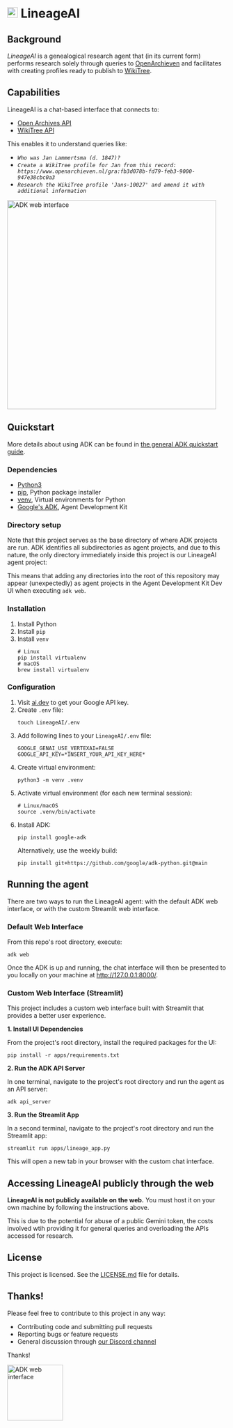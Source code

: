 # <image src="docs/lineageai icon.svg" height="24" alt="ADK web interface"/> LineageAI

## Background

*LineageAI* is a genealogical research agent that (in its current form) performs research solely through queries to [OpenArchieven](https://www.openarchieven.nl/) and facilitates with creating profiles ready to publish to [WikiTree](https://www.wikitree.com/).

## Capabilities

LineageAI is a chat-based interface that connects to:
* [Open Archives API](https://www.openarchieven.nl/api/docs/)
* [WikiTree API](https://github.com/wikitree/wikitree-api)

This enables it to understand queries like:
* _`Who was Jan Lammertsma (d. 1847)?`_
* _`Create a WikiTree profile for Jan from this record: https://www.openarchieven.nl/gra:fb3d078b-fd79-feb3-9000-947e38cbc0a3`_
* _`Research the WikiTree profile 'Jans-10027' and amend it with additional information`_

<image src="docs/chat-screen.png" width="480" alt="ADK web interface"/>

## Quickstart

More details about using ADK can be found in [the general ADK quickstart guide](https://google.github.io/adk-docs/get-started/quickstart/).

### Dependencies

 - [Python3](https://www.python.org/downloads/)
 - [pip](https://pypi.org/project/pip/), Python package installer
 - [venv](https://docs.python.org/3/library/venv.html), Virtual environments for Python
 - [Google's ADK](https://google.github.io/adk-docs/), Agent Development Kit

### Directory setup

Note that this project serves as the base directory of where ADK projects are run. ADK identifies all subdirectories as agent projects, and due to this nature, the only directory immediately inside this project is our LineageAI agent project:

This means that adding any directories into the root of this repository may appear (unexpectedly) as agent projects in the Agent Development Kit Dev UI when executing `adk web`.

### Installation

1. Install Python
2. Install `pip`
3. Install `venv`
    ```
    # Linux
    pip install virtualenv
    # macOS
    brew install virtualenv
    ```

### Configuration

1. Visit [ai.dev](https://ai.dev) to get your Google API key.
2. Create `.env` file:
    ```
    touch LineageAI/.env
    ```
3. Add following lines to your `LineageAI/.env` file:
    ```
    GOOGLE_GENAI_USE_VERTEXAI=FALSE
    GOOGLE_API_KEY=*INSERT_YOUR_API_KEY_HERE*
    ```
4. Create virtual environment:
    ```
    python3 -m venv .venv
    ```
5. Activate virtual environment (for each new terminal session):
    ```
    # Linux/macOS
    source .venv/bin/activate
    ```
6. Install ADK:
    ```
    pip install google-adk
    ```
    Alternatively, use the weekly build:
    ```
    pip install git+https://github.com/google/adk-python.git@main
    ```

## Running the agent

There are two ways to run the LineageAI agent: with the default ADK web interface, or with the custom Streamlit web interface.

### Default Web Interface

From this repo's root directory, execute:

```
adk web
```

Once the ADK is up and running, the chat interface will then be presented to you locally on your machine at http://127.0.0.1:8000/.

### Custom Web Interface (Streamlit)

This project includes a custom web interface built with Streamlit that provides a better user experience.

**1. Install UI Dependencies**

From the project's root directory, install the required packages for the UI:
```
pip install -r apps/requirements.txt
```

**2. Run the ADK API Server**

In one terminal, navigate to the project's root directory and run the agent as an API server:
```
adk api_server
```

**3. Run the Streamlit App**

In a second terminal, navigate to the project's root directory and run the Streamlit app:
```
streamlit run apps/lineage_app.py
```

This will open a new tab in your browser with the custom chat interface.

## Accessing LineageAI publicly through the web

**LineageAI is not publicly available on the web.** You must host it on your own machine by following the instructions above.

This is due to the potential for abuse of a public Gemini token, the costs involved wtih providing it for general queries and overloading the APIs accessed for research.

## License

This project is licensed. See the [LICENSE.md](LICENSE.md) file for details.

## Thanks!

Please feel free to contribute to this project in any way:
* Contributing code and submitting pull requests
* Reporting bugs or feature requests
* General discussion through [our Discord channel](https://discord.gg/qbxpQJPC)

Thanks!

<image src="docs/lineageai icon.svg" height="128" alt="ADK web interface"/>
